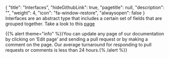{
  "title": "Interfaces",
  "hideGithubLink": true,
	"pagetitle": null,
  "description": "",
  "weight": 4,
  "icon": "fa-window-restore",
  "alwaysopen": false
}
Interfaces are an abstract type that includes a certain set of fields that are grouped together. Take a look to this [page](/travelgatex/reference/interfaces/)

{{% alert theme="info" %}}You can update any page of our documentation by clicking on ‘Edit page’ and sending a pull request or by making a comment on the page. Our average turnaround for responding to pull requests or comments is less than 24 hours.{% /alert %}}
